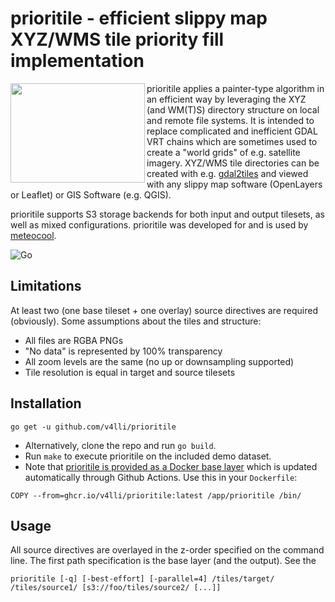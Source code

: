 # prioritile - efficient slippy map XYZ/WMS tile priority fill implementation

<img align="left" width="215" height="159" src="https://user-images.githubusercontent.com/1577223/91644898-bdb84c80-ea40-11ea-904e-8bbf8156ab6d.png">

prioritile applies a painter-type algorithm in an efficient way by
leveraging the XYZ (and WM(T)S) directory structure on local and
remote file systems. It is intended to replace complicated and
inefficient GDAL VRT chains which are sometimes used to create a
"world grids" of e.g. satellite imagery. XYZ/WMS tile directories
can be created with e.g.
[gdal2tiles](https://gdal.org/programs/gdal2tiles.html) and viewed
with any slippy map software (OpenLayers or Leaflet) or GIS Software
(e.g. QGIS).

prioritile supports S3 storage backends for both input and output
tilesets, as well as mixed configurations. prioritile was developed
for and is used by [meteocool](https://meteocool.com/).

![Go](https://github.com/v4lli/prioritile/workflows/Go/badge.svg)

## Limitations

At least two (one base tileset + one overlay) source directives are
required (obviously). Some assumptions about the tiles and structure:

- All files are RGBA PNGs
- "No data" is represented by 100% transparency
- All zoom levels are the same (no up or downsampling supported)
- Tile resolution is equal in target and source tilesets

## Installation

`go get -u github.com/v4lli/prioritile`

- Alternatively, clone the repo and run `go build`.
- Run `make` to execute prioritile on the included demo dataset.
- Note that [prioritile is provided as a Docker base
layer](https://github.com/users/v4lli/packages/container/package/prioritle)
which is updated automatically through Github Actions. Use this in
your `Dockerfile`:

```
COPY --from=ghcr.io/v4lli/prioritile:latest /app/prioritile /bin/
```

## Usage

All source directives are overlayed in the z-order specified on the command line. The first path specification is the base layer (and the output). See the 

```prioritile [-q] [-best-effort] [-parallel=4] /tiles/target/ /tiles/source1/ [s3://foo/tiles/source2/ [...]]```
